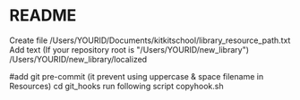# README #

Create file /Users/YOURID/Documents/kitkitschool/library_resource_path.txt
Add text (If your repository root is "/Users/YOURID/new_library")
/Users/YOURID/new_library/localized

#add git pre-commit (it prevent using uppercase & space filename in Resources)
cd git_hooks
run following script
copyhook.sh





